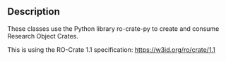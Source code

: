 # 

## Description

These classes use the Python library ro-crate-py to create and consume Research Object Crates.

This is using the RO-Crate 1.1 specification: https://w3id.org/ro/crate/1.1
